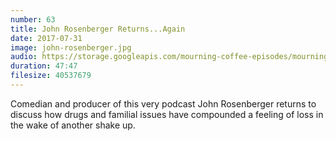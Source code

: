 ```yaml
---
number: 63
title: John Rosenberger Returns...Again
date: 2017-07-31
image: john-rosenberger.jpg
audio: https://storage.googleapis.com/mourning-coffee-episodes/mourning-coffee-63-John-Rosenberger-Returns-Again.mp3
duration: 47:47
filesize: 40537679
---
```


Comedian and producer of this very podcast John Rosenberger returns to discuss how drugs and familial issues have compounded a feeling of loss in the wake of another shake up. 